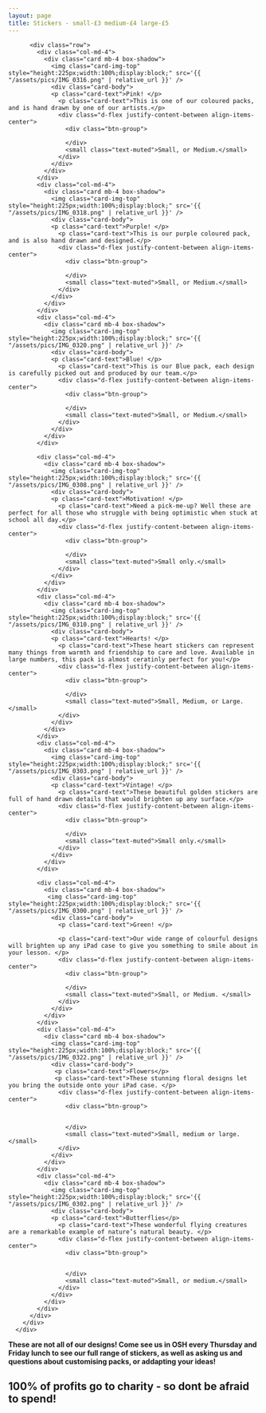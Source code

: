```yaml
---
layout: page
title: Stickers - small-£3 medium-£4 large-£5
---
```


<div class="album py-5 bg-light">
        <div class="container">

          <div class="row">
            <div class="col-md-4">
              <div class="card mb-4 box-shadow">
                <img class="card-img-top" style="height:225px;width:100%;display:block;" src='{{ "/assets/pics/IMG_0316.png" | relative_url }}' />
                <div class="card-body">
                <p class="card-text">Pink! </p>
                  <p class="card-text">This is one of our coloured packs, and is hand drawn by one of our artists.</p>
                  <div class="d-flex justify-content-between align-items-center">
                    <div class="btn-group">

                    </div>
                    <small class="text-muted">Small, or Medium.</small>
                  </div>
                </div>
              </div>
            </div>
            <div class="col-md-4">
              <div class="card mb-4 box-shadow">
                <img class="card-img-top" style="height:225px;width:100%;display:block;" src='{{ "/assets/pics/IMG_0318.png" | relative_url }}' />
                <div class="card-body">
                <p class="card-text">Purple! </p>
                  <p class="card-text">This is our purple coloured pack, and is also hand drawn and designed.</p>
                  <div class="d-flex justify-content-between align-items-center">
                    <div class="btn-group">
                      
                    </div>
                    <small class="text-muted">Small, or Medium.</small>
                  </div>
                </div>
              </div>
            </div>
            <div class="col-md-4">
              <div class="card mb-4 box-shadow">
                <img class="card-img-top" style="height:225px;width:100%;display:block;" src='{{ "/assets/pics/IMG_0320.png" | relative_url }}' />
                <div class="card-body">
                <p class="card-text">Blue! </p>
                  <p class="card-text">This is our Blue pack, each design is carefully picked out and produced by our team.</p>
                  <div class="d-flex justify-content-between align-items-center">
                    <div class="btn-group">
                      
                    </div>
                    <small class="text-muted">Small, or Medium.</small>
                  </div>
                </div>
              </div>
            </div>

            <div class="col-md-4">
              <div class="card mb-4 box-shadow">
                <img class="card-img-top" style="height:225px;width:100%;display:block;" src='{{ "/assets/pics/IMG_0308.png" | relative_url }}' />
                <div class="card-body">
                <p class="card-text">Motivation! </p>
                  <p class="card-text">Need a pick-me-up? Well these are perfect for all those who struggle with being optimistic when stuck at school all day.</p>
                  <div class="d-flex justify-content-between align-items-center">
                    <div class="btn-group">
                      
                    </div>
                    <small class="text-muted">Small only.</small>
                  </div>
                </div>
              </div>
            </div>
            <div class="col-md-4">
              <div class="card mb-4 box-shadow">
                <img class="card-img-top" style="height:225px;width:100%;display:block;" src='{{ "/assets/pics/IMG_0310.png" | relative_url }}' />
                <div class="card-body">
                <p class="card-text">Hearts! </p>
                  <p class="card-text">These heart stickers can represent many things from warmth and friendship to care and love. Available in large numbers, this pack is almost ceratinly perfect for you!</p>
                  <div class="d-flex justify-content-between align-items-center">
                    <div class="btn-group">
                      
                    </div>
                    <small class="text-muted">Small, Medium, or Large.</small>
                  </div>
                </div>
              </div>
            </div>
            <div class="col-md-4">
              <div class="card mb-4 box-shadow">
                <img class="card-img-top" style="height:225px;width:100%;display:block;" src='{{ "/assets/pics/IMG_0303.png" | relative_url }}' />
                <div class="card-body">
                <p class="card-text">Vintage! </p>
                  <p class="card-text">These beautiful golden stickers are full of hand drawn details that would brighten up any surface.</p>
                  <div class="d-flex justify-content-between align-items-center">
                    <div class="btn-group">
                      
                    </div>
                    <small class="text-muted">Small only.</small>
                  </div>
                </div>
              </div>
            </div>

            <div class="col-md-4">
              <div class="card mb-4 box-shadow">
               <img class="card-img-top" style="height:225px;width:100%;display:block;" src='{{ "/assets/pics/IMG_0300.png" | relative_url }}' />
                <div class="card-body">
                  <p class="card-text">Green! </p>
                
                  <p class="card-text">Our wide range of colourful designs will brighten up any iPad case to give you something to smile about in your lesson. </p>
                  <div class="d-flex justify-content-between align-items-center">
                    <div class="btn-group">
                      
                    </div>
                    <small class="text-muted">Small, or Medium. </small>
                  </div>
                </div>
              </div>
            </div>
            <div class="col-md-4">
              <div class="card mb-4 box-shadow">
                <img class="card-img-top" style="height:225px;width:100%;display:block;" src='{{ "/assets/pics/IMG_0322.png" | relative_url }}' />
                <div class="card-body">
                 <p class="card-text">Flowers</p>
                 <p class="card-text">These stunning floral designs let you bring the outside onto your iPad case. </p>
                  <div class="d-flex justify-content-between align-items-center">
                    <div class="btn-group">
                      
                      
                    </div>
                    <small class="text-muted">Small, medium or large.</small>
                  </div>
                </div>
              </div>
            </div>
            <div class="col-md-4">
              <div class="card mb-4 box-shadow">
                <img class="card-img-top" style="height:225px;width:100%;display:block;" src='{{ "/assets/pics/IMG_0302.png" | relative_url }}' />
                <div class="card-body">
                <p class="card-text">Butterflies</p>
                  <p class="card-text">These wonderful flying creatures are a remarkable example of nature’s natural beauty. </p>
                  <div class="d-flex justify-content-between align-items-center">
                    <div class="btn-group">
                
                      
                    </div>
                    <small class="text-muted">Small, or medium.</small>
                  </div>
                </div>
              </div>
            </div>
          </div>
        </div>
      </div>
 **These are not all of our designs! Come see us in OSH every Thursday and Friday lunch to see our full range of stickers, as well as asking us and questions about customising packs, or addapting your ideas!**
 <h2 class="featurette-heading">100% of profits go to charity - so dont be afraid to spend!</h2>
